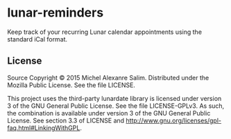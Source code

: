# lunar-reminders
Keep track of your recurring Lunar calendar appointments using the
standard iCal format.

## License
Source Copyright © 2015 Michel Alexanre Salim. Distributed under the
Mozilla Public License. See the file LICENSE.

This project uses the third-party lunardate library is licensed under
version 3 of the GNU General Public License. See the file
LICENSE-GPLv3. As such, the combination is available under version 3
of the GNU General Public License. See section 3.3 of LICENSE and
http://www.gnu.org/licenses/gpl-faq.html#LinkingWithGPL.
